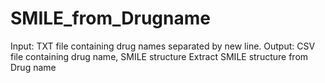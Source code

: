 # SMILE_from_Drugname
Input: TXT file containing drug names separated by new line. 
Output: CSV file containing drug name, SMILE structure 
Extract SMILE structure from Drug name 
